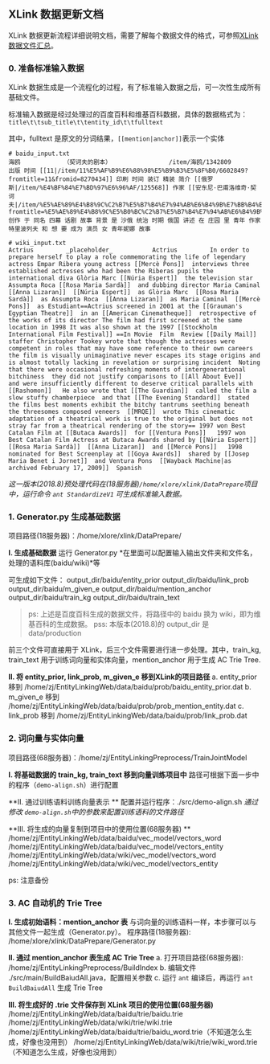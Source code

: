 ## XLink 数据更新文档
XLink 数据更新流程详细说明文档，需要了解每个数据文件的格式，可参照[XLink 数据文件汇总](https://github.com/XinruZhang/XLink/blob/master/XLink%20数据文件汇总.md)。

### 0. 准备标准输入数据
XLink 数据生成是一个流程化的过程，有了标准输入数据之后，可一次性生成所有基础文件。

标准输入数据是经过处理过的百度百科和维基百科数据，具体的数据格式为：
`title\t\tsub_title\t\tentity_id\t\tfulltext`

其中，fulltext 是原文的分词结果，`[[mention|anchor]]`表示一个实体

	# baidu_input.txt
	海鸥            （契诃夫的剧本）                /item/海鸥/1342809              出版 时间 [[11|/item/11%E5%AF%B9%E6%88%98%E5%B9%B3%E5%8F%B0/6602849?fromtitle=11&fromid=8270434]] 印刷 时间 装订 精装 简介 [[俄罗斯|/item/%E4%BF%84%E7%BD%97%E6%96%AF/125568]] 作家 [[安东尼·巴甫洛维奇·契诃夫|/item/%E5%AE%89%E4%B8%9C%C2%B7%E5%B7%B4%E7%94%AB%E6%B4%9B%E7%BB%B4%E5%A5%87%C2%B7%E5%A5%91%E8%AF%83%E5%A4%AB/5048959?fromtitle=%E5%AE%89%E4%B8%9C%E5%B0%BC%C2%B7%E5%B7%B4%E7%94%AB%E6%B4%9B%E7%BB%B4%E5%A5%87%C2%B7%E5%A5%91%E8%AF%83%E5%A4%AB&fromid=3779962]] 创作 于 同名 四幕 话剧 故事 背景 是 沙俄 统治 时期 俄国 讲述 在 庄园 里 青年 作家 特里波列夫 和 想 要 成为 演员 女 青年妮娜 故事

	# wiki_input.txt 
	Actrius         _placeholder_           Actrius         In order to prepare herself to play a role commemorating the life of legendary actress Empar Ribera young actress [[Mercè Pons]]  interviews three established actresses who had been the Riberas pupils the international diva Glòria Marc [[Núria Espert]]  the television star Assumpta Roca [[Rosa Maria Sardà]]  and dubbing director Maria Caminal [[Anna Lizaran]]  [[Núria Espert]]  as Glòria Marc  [[Rosa Maria Sardà]]  as Assumpta Roca  [[Anna Lizaran]]  as Maria Caminal  [[Mercè Pons]]  as Estudiant==Actrius screened in 2001 at the [[Grauman's Egyptian Theatre]]  in an [[American Cinematheque]]  retrospective of the works of its director The film had first screened at the same location in 1998 It was also shown at the 1997 [[Stockholm International Film Festival]] ==In Movie  Film  Review [[Daily Mail]]  staffer Christopher Tookey wrote that though the actresses were competent in roles that may have some reference to their own careers  the film is visually unimaginative never escapes its stage origins and is almost totally lacking in revelation or surprising incident  Noting that there were occasional refreshing moments of intergenerational bitchiness  they did not justify comparisons to [[All About Eve]]   and were insufficiently different to deserve critical parallels with [[Rashomon]]   He also wrote that [[The Guardian]]  called the film a slow stuffy chamberpiece  and that [[The Evening Standard]]  stated the films best moments exhibit the bitchy tantrums seething beneath the threesomes composed veneers  [[MRQE]]  wrote This cinematic adaptation of a theatrical work is true to the original but does not stray far from a theatrical rendering of the story== 1997 won Best Catalan Film at [[Butaca Awards]]  for [[Ventura Pons]]   1997 won Best Catalan Film Actress at Butaca Awards shared by [[Núria Espert]]  [[Rosa Maria Sardà]]  [[Anna Lizaran]]  and [[Mercè Pons]]   1998 nominated for Best Screenplay at [[Goya Awards]]  shared by [[Josep Maria Benet i Jornet]]  and Ventura Pons  [[Wayback Machine|as archived February 17, 2009]]  Spanish

*这一版本(2018.8)预处理代码在(18服务器)`/home/xlore/xlink/DataPrepare`项目中，运行命令 `ant StandardizeV1` 可生成标准输入数据。*

### 1. Generator.py 生成基础数据
项目路径(18服务器)：/home/xlore/xlink/DataPrepare/

**I. 生成基础数据**
运行 Generator.py
*在里面可以配置输入输出文件夹和文件名，处理的语料库(baidu/wiki)*等

可生成如下文件：
output_dir/baidu/entity_prior
output_dir/baidu/link_prob
output_dir/baidu/m_given_e
output_dir/baidu/mention_anchor
output_dir/baidu/train_kg
output_dir/baidu/train_text

> ps: 上述是百度百科生成的数据文件，将路径中的 baidu 换为 wiki，即为维基百科的生成数据。
pss: 本版本(2018.8)的 output_dir 是 data/production

前三个文件可直接用于 XLink，后三个文件需要进行进一步处理。其中，train_kg, train_text 用于训练词向量和实体向量，mention_anchor 用于生成 AC Trie Tree.

**II. 将 entity_prior, link_prob, m_given_e 移到XLink的项目路径**
a. entity_prior 移到 /home/zj/EntityLinkingWeb/data/baidu/prob/baidu_entity_prior.dat
b. m_given_e 移到 /home/zj/EntityLinkingWeb/data/baidu/prob/prob_mention_entity.dat
c. link_prob 移到 /home/zj/EntityLinkingWeb/data/baidu/prob/link_prob.dat

### 2. 词向量与实体向量
项目路径(68服务器)：/home/zj/EntityLinkingPreprocess/TrainJointModel

**I. 将基础数据的 train_kg, train_text 移到向量训练项目中** 
路径可根据下面一步中的程序（`demo-align.sh`）进行配置

**II. 通过训练语料训练向量表示 **
配置并运行程序：./src/demo-align.sh 
*通过修改 `demo-align.sh`中的参数来配置训练语料的文件路径*

**III. 将生成的向量复制到项目中的使用位置(68服务器) **
/home/zj/EntityLinkingWeb/data/baidu/vec_model/vectors_word
/home/zj/EntityLinkingWeb/data/baidu/vec_model/vectors_entity
/home/zj/EntityLinkingWeb/data/wiki/vec_model/vectors_word
/home/zj/EntityLinkingWeb/data/wiki/vec_model/vectors_entity

ps: 注意备份


### 3. AC 自动机的 Trie Tree
**I. 生成初始语料：mention_anchor 表**
与词向量的训练语料一样，本步骤可以与其他文件一起生成（Generator.py）。
程序路径(18服务器): /home/xlore/xlink/DataPrepare/Generator.py

**II. 通过 mention_anchor 表生成 AC Trie Tree**
a. 打开项目路径(68服务器): /home/zj/EntityLinkingPreprocess/BuildIndex
b. 编辑文件 ./src/main/BuildBaiudAll.java，配置相关参数
c. 运行 `ant` 编译后，再运行 `ant BuildBaiudAll` 生成 Trie Tree

**III. 将生成好的 .trie 文件保存到 XLink 项目的使用位置(68服务器)**
/home/zj/EntityLinkingWeb/data/baidu/trie/baidu.trie
/home/zj/EntityLinkingWeb/data/wiki/trie/wiki.trie
/home/zj/EntityLinkingWeb/data/baidu/trie/baidu_word.trie（不知道怎么生成，好像也没用到）
/home/zj/EntityLinkingWeb/data/wiki/trie/wiki_word.trie（不知道怎么生成，好像也没用到）
